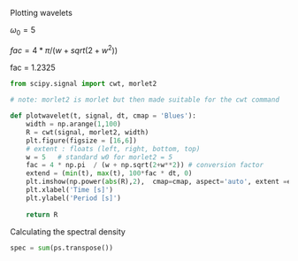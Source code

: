 Plotting wavelets

$\omega_0 = 5$

$fac = 4 * \pi  / (w + sqrt(2+w^2))$

fac = 1.2325

```python
from scipy.signal import cwt, morlet2

# note: morlet2 is morlet but then made suitable for the cwt command

def plotwavelet(t, signal, dt, cmap = 'Blues'):
    width = np.arange(1,100)
    R = cwt(signal, morlet2, width)
    plt.figure(figsize = [16,6])
    # extent : floats (left, right, bottom, top)
    w = 5   # standard w0 for morlet2 = 5
    fac = 4 * np.pi  / (w + np.sqrt(2+w**2)) # conversion factor
    extend = (min(t), max(t), 100*fac * dt, 0)
    plt.imshow(np.power(abs(R),2),  cmap=cmap, aspect='auto', extent =extend)
    plt.xlabel('Time [s]')
    plt.ylabel('Period [s]')
    
    return R
```

Calculating the spectral density

```python
spec = sum(ps.transpose())
